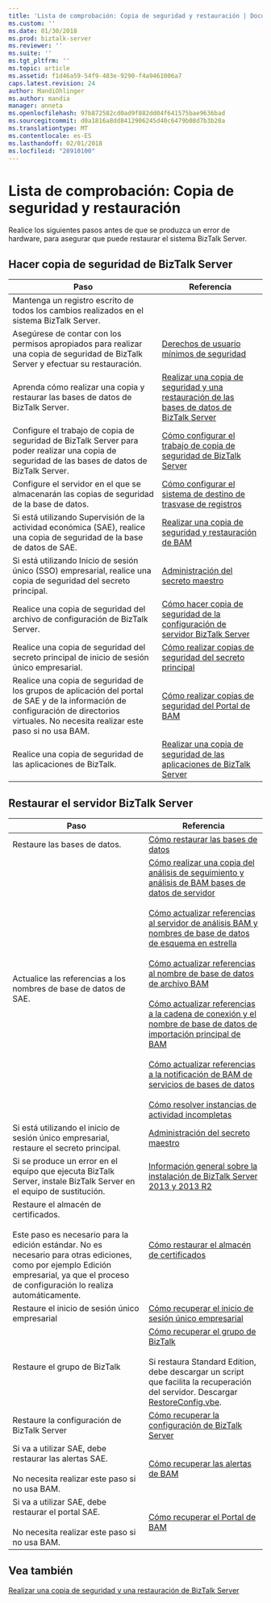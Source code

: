 ```yaml
---
title: 'Lista de comprobación: Copia de seguridad y restauración | Documentos de Microsoft'
ms.custom: ''
ms.date: 01/30/2018
ms.prod: biztalk-server
ms.reviewer: ''
ms.suite: ''
ms.tgt_pltfrm: ''
ms.topic: article
ms.assetid: f1d46a59-54f9-483e-9290-f4a9461006a7
caps.latest.revision: 24
author: MandiOhlinger
ms.author: mandia
manager: anneta
ms.openlocfilehash: 97b872582cd0ad9f882dd04f641575bae9636bad
ms.sourcegitcommit: d0a1816a8dd8412906245d40c6479b08d7b3b20a
ms.translationtype: MT
ms.contentlocale: es-ES
ms.lasthandoff: 02/01/2018
ms.locfileid: "28910100"
---
```

# <a name="checklist-backup-and-restore"></a>Lista de comprobación: Copia de seguridad y restauración
Realice los siguientes pasos antes de que se produzca un error de hardware, para asegurar que puede restaurar el sistema BizTalk Server.  
  
## <a name="back-up-biztalk-server"></a>Hacer copia de seguridad de BizTalk Server  
  
|Paso|Referencia|  
|----------|---------------|  
|Mantenga un registro escrito de todos los cambios realizados en el sistema BizTalk Server.||  
|Asegúrese de contar con los permisos apropiados para realizar una copia de seguridad de BizTalk Server y efectuar su restauración.|[Derechos de usuario mínimos de seguridad](../core/minimum-security-user-rights.md)|  
|Aprenda cómo realizar una copia y restaurar las bases de datos de BizTalk Server.|[Realizar una copia de seguridad y una restauración de las bases de datos de BizTalk Server](../core/backing-up-and-restoring-biztalk-server-databases.md)|  
|Configure el trabajo de copia de seguridad de BizTalk Server para poder realizar una copia de seguridad de las bases de datos de BizTalk Server.|[Cómo configurar el trabajo de copia de seguridad de BizTalk Server](../core/how-to-configure-the-backup-biztalk-server-job.md)|  
|Configure el servidor en el que se almacenarán las copias de seguridad de la base de datos.|[Cómo configurar el sistema de destino de trasvase de registros](../core/how-to-configure-the-destination-system-for-log-shipping.md)|  
|Si está utilizando Supervisión de la actividad económica (SAE), realice una copia de seguridad de la base de datos de SAE.|[Realizar una copia de seguridad y restauración de BAM](../core/backing-up-and-restoring-bam.md)|  
|Si está utilizando Inicio de sesión único (SSO) empresarial, realice una copia de seguridad del secreto principal.|[Administración del secreto maestro](../core/managing-the-master-secret.md)|  
|Realice una copia de seguridad del archivo de configuración de BizTalk Server.|[Cómo hacer copia de seguridad de la configuración de servidor BizTalk Server](../core/how-to-back-up-the-biztalk-server-configuration.md)|  
|Realice una copia de seguridad del secreto principal de inicio de sesión único empresarial.|[Cómo realizar copias de seguridad del secreto principal](../core/how-to-back-up-the-master-secret.md)|  
|Realice una copia de seguridad de los grupos de aplicación del portal de SAE y de la información de configuración de directorios virtuales. No necesita realizar este paso si no usa BAM.|[Cómo realizar copias de seguridad del Portal de BAM](../core/how-to-back-up-the-bam-portal.md)|  
|Realice una copia de seguridad de las aplicaciones de BizTalk.|[Realizar una copia de seguridad de las aplicaciones de BizTalk Server](../core/backing-up-biztalk-server-applications.md)|  
  
## <a name="restore-biztalk-server"></a>Restaurar el servidor BizTalk Server  
  
|Paso|Referencia|  
|----------|---------------|  
|Restaure las bases de datos.|[Cómo restaurar las bases de datos](../core/how-to-restore-your-databases.md)|  
|Actualice las referencias a los nombres de base de datos de SAE.|[Cómo realizar una copia del análisis de seguimiento y análisis de BAM bases de datos de servidor](../core/how-to-back-up-the-bam-analysis-and-tracking-analysis-server-databases.md)<br /><br /> [Cómo actualizar referencias al servidor de análisis BAM y nombres de base de datos de esquema en estrella](../core/update-references-to-the-bam-analysis-server-and-star-schema-database-names.md)<br /><br /> [Cómo actualizar referencias al nombre de base de datos de archivo BAM](../core/how-to-update-references-to-the-bam-archive-database-name.md)<br /><br /> [Cómo actualizar referencias a la cadena de conexión y el nombre de base de datos de importación principal de BAM](../core/update-references-to-bam-primary-import-database-name-and-connection-string.md)<br /><br /> [Cómo actualizar referencias a la notificación de BAM de servicios de bases de datos](../core/how-to-update-references-to-the-bam-notification-services-databases.md)<br /><br /> [Cómo resolver instancias de actividad incompletas](../core/how-to-resolve-incomplete-activity-instances.md)|  
|Si está utilizando el inicio de sesión único empresarial, restaure el secreto principal.|[Administración del secreto maestro](../core/managing-the-master-secret.md)|  
|Si se produce un error en el equipo que ejecuta BizTalk Server, instale BizTalk Server en el equipo de sustitución.|[Información general sobre la instalación de BizTalk Server 2013 y 2013 R2](http://msdn.microsoft.com/library/8041926c-cfc9-4eaf-9c28-a2c6e8015bc5)|  
|Restaure el almacén de certificados.<br /><br /> Este paso es necesario para la edición estándar. No es necesario para otras ediciones, como por ejemplo Edición empresarial, ya que el proceso de configuración lo realiza automáticamente.|[Cómo restaurar el almacén de certificados](../core/how-to-restore-the-certificate-store.md)|  
|Restaure el inicio de sesión único empresarial|[Cómo recuperar el inicio de sesión único empresarial](../core/how-to-recover-enterprise-single-sign-on.md)|  
|Restaure el grupo de BizTalk|[Cómo recuperar el grupo de BizTalk](../core/how-to-recover-the-biztalk-group.md)<br /><br /> Si restaura Standard Edition, debe descargar un script que facilita la recuperación del servidor. Descargar [RestoreConfig.vbe](https://www.microsoft.com/download/details.aspx?id=7462).|  
|Restaure la configuración de BizTalk Server|[Cómo recuperar la configuración de BizTalk Server](../core/how-to-recover-the-biztalk-server-configuration.md)|  
|Si va a utilizar SAE, debe restaurar las alertas SAE.<br /><br /> No necesita realizar este paso si no usa BAM.|[Cómo recuperar las alertas de BAM](../core/how-to-recover-bam-alerts.md)|  
|Si va a utilizar SAE, debe restaurar el portal SAE.<br /><br /> No necesita realizar este paso si no usa BAM.|[Cómo recuperar el Portal de BAM](../core/how-to-recover-the-bam-portal.md)|  
  
## <a name="see-also"></a>Vea también  
 [Realizar una copia de seguridad y una restauración de BizTalk Server](../core/backing-up-and-restoring-biztalk-server.md)
